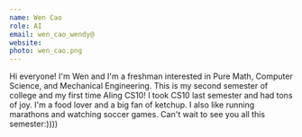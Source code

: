 ```yaml
---
name: Wen Cao
role: AI
email: wen_cao_wendy@
website: 
photo: wen_cao.png
---
```

Hi everyone! I'm Wen and I'm a freshman interested in Pure Math, Computer Science, and Mechanical Engineering. This is my second semester of college and my first time AIing CS10! I took CS10 last semester and had tons of joy. I'm a food lover and a big fan of ketchup. I also like running marathons and watching soccer games. Can't wait to see you all this semester:))))

